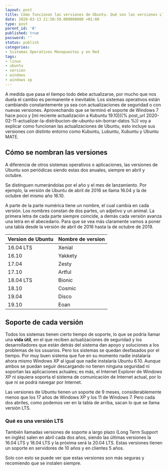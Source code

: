 ```yaml
---
layout: post
title: Cómo funcionan las versiones de Ubuntu. Qué son las versiones LTS
date: 2020-03-13 21:50:50.000000000 +01:00
type: post
parent_id: '0'
published: true
password: ''
status: publish
categories:
- Sistemas Operativos Monopuestos y en Red
tags:
- linux
- ubuntu
- versión
- windows
- windows xp
---
```

A medida que pasa el tiempo todo debe actualizarse, por mucho que nos duela el cambio es permanente e inevitable. Los sistemas operativos están cambiando constantemente ya sea con actualizaciones de seguridad o con nuevas versiones. Aprovechando que se terminó el soporte de Windows 7 hace poco y [mi reciente actualización a Kubuntu 19.10]({% post_url 2020-02-11-actualizar-la-distribucion-de-ubuntu-sin-borrar-datos %}) voy a explicar como funcionan las actualizaciones de Ubuntu, esto incluye sus versiones con distinto entorno como Kubuntu, Lubuntu, Xubuntu y Ubuntu MATE.

## Cómo se nombran las versiones

A diferencia de otros sistemas operativos o aplicaciones, las versiones de Ubuntu son periódicas siendo estas dos anuales, siempre en abril y octubre.

Se distinguen numerándolas por el año y el mes de lanzamiento. Por ejemplo, la versión de Ubuntu de abril de 2016 se llama 16.04 y la de octubre del mismo año 16.10.

A parte de la parte numérica tiene un nombre, el cual cambia en cada versión. Los nombres constan de dos partes, un adjetivo y un animal. La primera letra de cada parte siempre coincide, a demás cada versión avanza una letra en el abecedario. Para que se vea más claramente vamos a poner una tabla desde la versión de abril de 2016 hasta la de octubre de 2019.

| Version de Ubuntu | Nombre de version |
|-------------------|-------------------|
| 16.04 LTS         | Xenial            |
| 16.10             | Yakkety           |
| 17.04             | Zesty             |
| 17.10             | Artful            |
| 18.04 LTS         | Bionic            |
| 18.10             | Cosmic            |
| 19.04             | Disco             |
| 19.10             | Eoan              |

## Soporte de cada versión

Todos los sistemas tienen cierto tiempo de soporte, lo que se podría llamar una <strong>vida útil</strong>, en el que reciben actualizaciones de seguridad y los desarrolladores que están detrás del sistema dan apoyo y soluciones a los problemas de los usuarios. Pero los sistemas se quedan desfasados por el tiempo. Por muy buen sistema que fue en su momento nadie instalaría ahora mismo Windows XP al igual que nadie instalaría Ubuntu 6.10. Aunque ambos se puedan seguir descargando no tienen ninguna seguridad ni soportan las aplicaciones actuales; es más, el Internet Explorer de Windows XP ni siquiera soporta el sistema de comunicación de Internet actual, por lo que ni se podrá navegar por Internet.

Las versiones de Ubuntu tienen un soporte de 9 meses, considerablemente menos que los 17 años de Windows XP y los 11 de Windows 7. Pero cada dos abriles, como podemos ver en la tabla de arriba, sacan lo que se llama versión LTS.

### Qué es una versión LTS

También llamadas versiones de soporte a largo plazo (Long Term Support en inglés) salen en abril cada dos años, siendo las últimas versiones la 16.04 LTS y 18.04 LTS y la próxima será la 20.04 LTS. Estas versiones tienen un soporte en servidores de 10 años y en clientes 5 años.

Solo con esto se puede ver que estas versiones son más seguras y recomiendo que se instalen siempre.